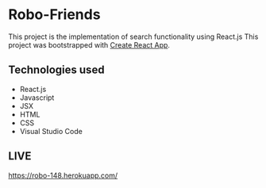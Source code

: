 # Robo-Friends
This project is the implementation of search functionality using React.js
This project was bootstrapped with [Create React App](https://github.com/facebook/create-react-app).

## Technologies used
- React.js
- Javascript
- JSX
- HTML
- CSS
- Visual Studio Code

## LIVE 
https://robo-148.herokuapp.com/
